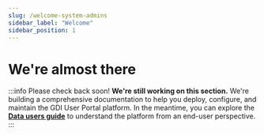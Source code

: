 ```yaml
---
slug: /welcome-system-admins
sidebar_label: "Welcome"
sidebar_position: 1
---
```


# We're almost there

:::info Please check back soon!
**We're still working on this section.** We're building a comprehensive documentation to help you deploy, configure, and maintain the GDI User Portal platform.
In the meantime, you can explore the [**Data users guide**](/welcome-data-users) to understand the platform from an end-user perspective.
:::
